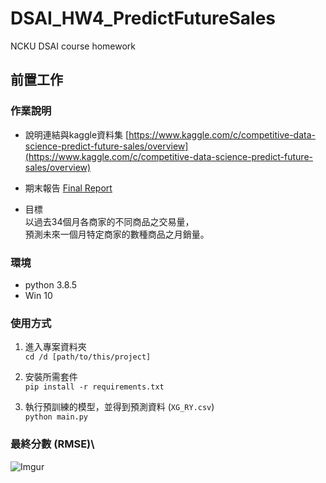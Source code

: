 # DSAI_HW4_PredictFutureSales
NCKU DSAI course homework

## 前置工作
### 作業說明
* 說明連結與kaggle資料集
[https://www.kaggle.com/c/competitive-data-science-predict-future-sales/overview](https://www.kaggle.com/c/competitive-data-science-predict-future-sales/overview)

* 期末報告
[Final Report](https://docs.google.com/document/d/1Mp7WYp4-e5scwGlABrtycoBrwPNWF5Msgc4EOa2OqDU/edit?usp=sharing)

* 目標\
以過去34個月各商家的不同商品之交易量，\
預測未來一個月特定商家的數種商品之月銷量。

### 環境
* python 3.8.5
* Win 10

### 使用方式
1. 進入專案資料夾\
`cd /d [path/to/this/project]` 

2. 安裝所需套件\
`pip install -r requirements.txt`

3. 執行預訓練的模型，並得到預測資料 (`XG_RY.csv`)\
`python main.py`

### 最終分數 (RMSE)\
![Imgur](https://i.imgur.com/0cpbfdq.png)
